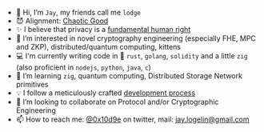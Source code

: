 - 👋 Hi, I’m `Jay`, my friends call me `lodge`
- 😈 Alignment: [Chaotic Good](https://en.wikipedia.org/wiki/Alignment_(Dungeons_%26_Dragons)#Chaotic_good)
- ✨ I believe that privacy is a [fundamental human right](https://www.activism.net/cypherpunk/manifesto.html)
- 👀 I’m interested in novel cryptography engineering (especially FHE, MPC and ZKP), distributed/quantum computing, kittens
- 💻 I'm currently writing code in 🦀 `rust`, `golang`, `solidity` and a little `zig` (also proficient in `nodejs`, `python`, `java`, `c`)
- 🌱 I’m learning `zig`, quantum computing, Distributed Storage Network primitives
- 💡 I follow a meticulously crafted [development process](https://programming-motherfucker.com/)
- 💞️ I’m looking to collaborate on Protocol and/or Cryptographic Engineering
- 📫 How to reach me: [@0x10d9e](https://twitter.com/0x10d9e) on twitter, mail: [jay.logelin@gmail.com](mailto:jay.logelin@gmail.com)

<!---
10d9e/10d9e is a ✨ special ✨ repository because its `README.md` (this file) appears on your GitHub profile.
You can click the Preview link to take a look at your changes.
--->
